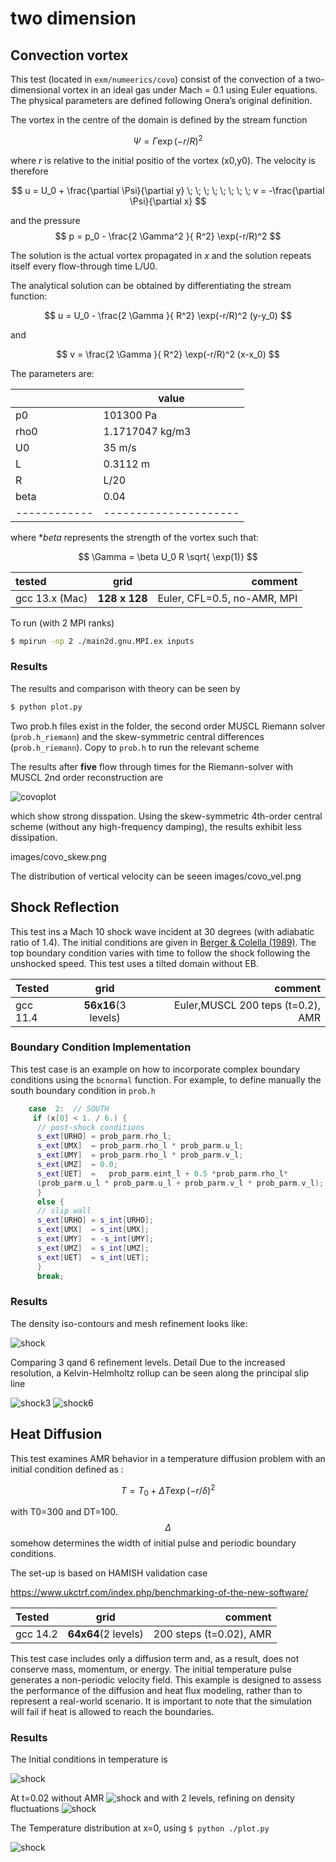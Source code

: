 # two dimension

## Convection vortex

This test (located in ```exm/numeerics/covo```) consist of the convection of a two-dimensional vortex in an ideal gas under Mach = 0.1 using Euler equations. The physical parameters are defined following Onera’s original definition.

The vortex in the centre of the domain is defined by the stream function

$$
\Psi =  \Gamma \exp(-r/R)^2
$$

where *r* is relative to the initial positio of the vortex (x0,y0).
The velocity is therefore

$$
u = U_0 + \frac{\partial \Psi}{\partial y}   \; \; \; \; \; \; \; \;  v = -\frac{\partial \Psi}{\partial x} 
$$

and the pressure
$$
p =  p_0 - \frac{2 \Gamma^2 }{ R^2} \exp(-r/R)^2
$$

The solution is the actual vortex propagated in *x* and the solution repeats itself every flow-through time  L/U0.

The analytical solution can be obtained by differentiating the stream function:

$$
u = U_0  -  \frac{2 \Gamma }{ R^2} \exp(-r/R)^2 (y-y_0)
$$

and

$$
v =   \frac{2 \Gamma }{ R^2} \exp(-r/R)^2 (x-x_0)
$$


The parameters are:

|            | value               |
|------------|---------------------|
| p0         | 101300  Pa          |
| rho0       |  1.1717047 kg/m3    |
| U0         | 35  m/s             |
| L          | 0.3112  m           |
| R          | L/20                |
| beta       | 0.04                |
|------------|---------------------|

where **beta* represents the strength of the vortex such that:

$$
\Gamma =  \beta U_0 R \sqrt{ \exp(1)}
$$



tested       |      grid     | comment
:----------- |:-------------:| -----------:
gcc 13.x (Mac)       | **128 x 128**        |  Euler, CFL=0.5, no-AMR, MPI

To run (with 2 MPI ranks)
```bash
$ mpirun -np 2 ./main2d.gnu.MPI.ex inputs
```

### Results

The results and comparison with theory can be seen by

```bash
$ python plot.py
```

Two prob.h files exist in the folder, the second order MUSCL Riemann solver (```prob.h_riemann```) and the skew-symmetric central differences (```prob.h_riemann```). Copy to ```prob.h``` to run the relevant scheme

The results after **five** flow through times for the Riemann-solver with MUSCL 2nd order reconstruction are

![covoplot](images/covo.png)

which show strong disspation.
Using the skew-symmetric 4th-order central scheme (without any high-frequency damping), the results exhibit less dissipation.

images/covo_skew.png

The distribution of vertical velocity can be seeen
images/covo_vel.png 


## Shock Reflection


This test ins a Mach 10 shock wave incident at 30 degrees (with adiabatic ratio of 1.4).
 The initial conditions are given in [Berger & Colella (1989)](https://doi.org/10.1016/0021-9991(89)90035-1). The top boundary condition varies with time to follow the shock following the
unshocked speed. This test uses a tilted domain without EB.

Tested       |          grid | comment
:----------- |:-------------:| -----------:
gcc 11.4     | **56x16**(3 levels)        |  Euler,MUSCL 200 teps (t=0.2), AMR


### Boundary Condition Implementation

This test case is an example on how to incorporate complex boundary conditions using the ```bcnormal``` function. For example, to define manually the south boundary condition
in `prob.h`

```cpp
    case  2:  // SOUTH
     if (x[0] < 1. / 6.) {
      // post-shock conditions
      s_ext[URHO] = prob_parm.rho_l;
      s_ext[UMX]  = prob_parm.rho_l * prob_parm.u_l;
      s_ext[UMY]  = prob_parm.rho_l * prob_parm.v_l;
      s_ext[UMZ]  = 0.0;
      s_ext[UET]  =   prob_parm.eint_l + 0.5 *prob_parm.rho_l*
      (prob_parm.u_l * prob_parm.u_l + prob_parm.v_l * prob_parm.v_l);
      }
      else {
      // slip wall
      s_ext[URHO] = s_int[URHO];
      s_ext[UMX]  = s_int[UMX];
      s_ext[UMY]  = -s_int[UMY];
      s_ext[UMZ]  = s_int[UMZ];
      s_ext[UET]  = s_int[UET];
      }
      break;
```

### Results
The density iso-contours and mesh refinement looks like:

![shock](images/shock_reflec.png)

Comparing 3 qand 6 refinement levels. Detail
 Due to the increased resolution, a  Kelvin-Helmholtz rollup can be seen along the principal slip line

![shock3](images/shock3.png)
![shock6](images/shock6.png)


## Heat Diffusion

This test examines AMR behavior in a temperature diffusion problem with an initial condition defined as :

$$
T =  T_0 + \Delta T  \exp(-r/\delta)^2
$$

with T0=300 and DT=100. $$\Delta$$ somehow determines the width
of initial pulse and periodic boundary conditions.

The set-up is based on HAMISH validation case

https://www.ukctrf.com/index.php/benchmarking-of-the-new-software/



Tested       |          grid | comment
:----------- |:-------------:| -----------:
gcc 14.2     | **64x64**(2 levels)        |   200 steps (t=0.02), AMR

This test case includes only a diffusion term and, as a result, does not conserve mass, momentum, or energy. The initial temperature pulse generates a non-periodic velocity field. This example is designed to assess the performance of the diffusion and heat flux modeling, rather than to represent a real-world scenario. It is important to note that the simulation will fail if heat is allowed to reach the boundaries.

### Results
The Initial conditions in temperature is

![shock](images/exm_diff_0.png)

At t=0.02 without AMR
![shock](images/exm_diff_noAMR.png)
and with 2 levels, refining on density fluctuations
![shock](images/exm_diff_AMR.png)


The Temperature distribution at x=0, using ```$ python ./plot.py``` 


![shock](images/exm_diff_T.png)





